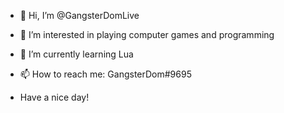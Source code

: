 - 👋 Hi, I’m @GangsterDomLive
- 👀 I’m interested in playing computer games and programming
- 🌱 I’m currently learning Lua
- 📫 How to reach me: GangsterDom#9695

- Have a nice day!
